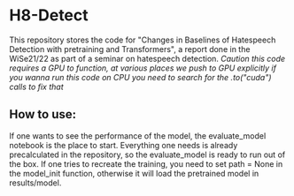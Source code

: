 # H8-Detect
This repository stores the code for "Changes in Baselines of Hatespeech Detection with pretraining and Transformers",
a report done in the WiSe21/22 as part of a seminar on hatespeech detection.
*Caution this code requires a GPU to function, at various places we push to GPU explicitly if you wanna run this code on CPU you need to search for the .to("cuda") calls to fix that*

## How to use:
If one wants to see the performance of the model, the evaluate_model notebook is the place to start.
Everything one needs is already precalculated in the repository, so the evaluate_model is ready to run out of the box.
If one tries to recreate the training, you need to set path = None in the model_init function, otherwise it will load the
pretrained model in results/model.
